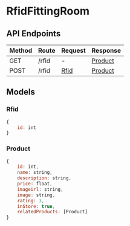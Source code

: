 # RfidFittingRoom

## API Endpoints

Method | Route  | Request | Response
------------- |------------- |------------- | -------------
GET | /rfid | - | [Product](###Product) |
POST | /rfid | [Rfid](###Product) | [Product](###Product) |

## Models

### Rfid

```javascript
{
	id: int
}
```

### Product

```javascript
{
	id: int,
    name: string,
    description: string,
    price: float,
    imageUrl: string,
    image: string,
    rating: 3,
    inStore: true,
    relatedProducts: [Product]
}
```

